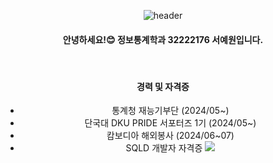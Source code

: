 <div align='center'>

![header](https://capsule-render.vercel.app/api?type=Venom&color=96d1f8&text=YEWON's_Page&fontSize=50)

#### 안녕하세요!😊 정보통계학과 32222176 서예원입니다.

<br/>

#### 경력 및 자격증 
- 통계청 재능기부단 (2024/05~)
- 단국대 DKU PRIDE 서포터즈 1기 (2024/05~)
- 캄보디아 해외봉사 (2024/06~07)
- SQLD 개발자 자격증
  <img src="https://img.shields.io/badge/MySQL-4479A1?style=for-the-badge&logo=MySQL&logoColor=white">
  


</div>
